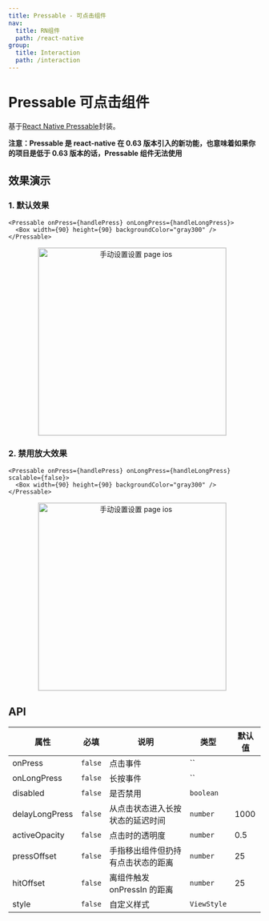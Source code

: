 ```yaml
---
title: Pressable - 可点击组件
nav:
  title: RN组件
  path: /react-native
group:
  title: Interaction
  path: /interaction
---
```


# Pressable 可点击组件

基于[React Native Pressable](https://reactnative.dev/docs/pressable)封装。

**注意：Pressable 是 react-native 在 0.63 版本引入的新功能，也意味着如果你的项目是低于 0.63 版本的话，Pressable 组件无法使用**

## 效果演示

### 1. 默认效果

```tsx | pure
<Pressable onPress={handlePress} onLongPress={handleLongPress}>
  <Box width={90} height={90} backgroundColor="gray300" />
</Pressable>
```

<center>
  <figure>
    <img
      alt="手动设置设置 page ios"
      src="https://td-dev-public.oss-cn-hangzhou.aliyuncs.com/maoyes-app/1643190132405185135.gif"
      style="width: 375px; margin-right: 10px; border: 1px solid #ddd;"
    />
  </figure>
</center>

### 2. 禁用放大效果

```tsx | pure
<Pressable onPress={handlePress} onLongPress={handleLongPress} scalable={false}>
  <Box width={90} height={90} backgroundColor="gray300" />
</Pressable>
```

<center>
  <figure>
    <img
      alt="手动设置设置 page ios"
      src="https://td-dev-public.oss-cn-hangzhou.aliyuncs.com/maoyes-app/1643190173403789370.gif"
      style="width: 375px; margin-right: 10px; border: 1px solid #ddd;"
    />
  </figure>
</center>

## API

| 属性           | 必填    | 说明                               | 类型        | 默认值 |
| -------------- | ------- | ---------------------------------- | ----------- | ------ |
| onPress        | `false` | 点击事件                           | ``          |        |
| onLongPress    | `false` | 长按事件                           | ``          |        |
| disabled       | `false` | 是否禁用                           | `boolean`   |        |
| delayLongPress | `false` | 从点击状态进入长按状态的延迟时间   | `number`    | 1000   |
| activeOpacity  | `false` | 点击时的透明度                     | `number`    | 0.5    |
| pressOffset    | `false` | 手指移出组件但扔持有点击状态的距离 | `number`    | 25     |
| hitOffset      | `false` | 离组件触发 onPressIn 的距离        | `number`    | 25     |
| style          | `false` | 自定义样式                         | `ViewStyle` |        |
